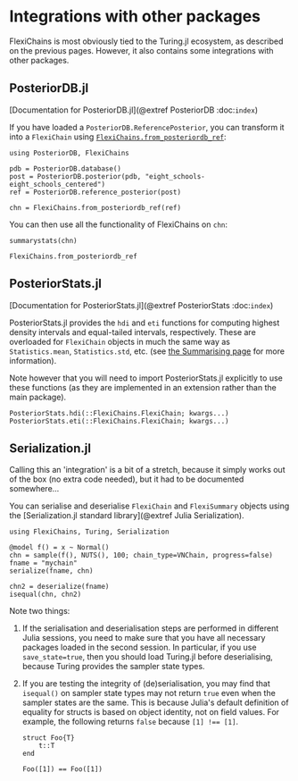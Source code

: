 # Integrations with other packages

FlexiChains is most obviously tied to the Turing.jl ecosystem, as described on the previous pages.
However, it also contains some integrations with other packages.

## PosteriorDB.jl

[Documentation for PosteriorDB.jl](@extref PosteriorDB :doc:`index`)

If you have loaded a `PosteriorDB.ReferencePosterior`, you can transform it into a `FlexiChain` using [`FlexiChains.from_posteriordb_ref`](@ref):

```@example posteriordb
using PosteriorDB, FlexiChains

pdb = PosteriorDB.database()
post = PosteriorDB.posterior(pdb, "eight_schools-eight_schools_centered")
ref = PosteriorDB.reference_posterior(post)

chn = FlexiChains.from_posteriordb_ref(ref)
```

You can then use all the functionality of FlexiChains on `chn`:

```@example posteriordb
summarystats(chn)
```

```@docs
FlexiChains.from_posteriordb_ref
```

## PosteriorStats.jl

[Documentation for PosteriorStats.jl](@extref PosteriorStats :doc:`index`)

PosteriorStats.jl provides the `hdi` and `eti` functions for computing highest density
intervals and equal-tailed intervals, respectively.
These are overloaded for `FlexiChain` objects in much the same way as `Statistics.mean`, `Statistics.std`, etc. (see [the Summarising page](@ref "Individual statistics") for more information).

Note however that you will need to import PosteriorStats.jl explicitly to use these functions (as they are implemented in an extension rather than the main package).

```@docs
PosteriorStats.hdi(::FlexiChains.FlexiChain; kwargs...)
PosteriorStats.eti(::FlexiChains.FlexiChain; kwargs...)
```

## Serialization.jl

Calling this an 'integration' is a bit of a stretch, because it simply works out of the box (no extra code needed), but it had to be documented somewhere...

You can serialise and deserialise `FlexiChain` and `FlexiSummary` objects using the [Serialization.jl standard library](@extref Julia Serialization).

```@example serialization
using FlexiChains, Turing, Serialization

@model f() = x ~ Normal()
chn = sample(f(), NUTS(), 100; chain_type=VNChain, progress=false)
fname = "mychain"
serialize(fname, chn)
```

```@example serialization
chn2 = deserialize(fname)
isequal(chn, chn2)
```

Note two things:

1. If the serialisation and deserialisation steps are performed in different Julia sessions, you need to make sure that you have all necessary packages loaded in the second session.
   In particular, if you use `save_state=true`, then you should load Turing.jl before deserialising, because Turing provides the sampler state types.

2. If you are testing the integrity of (de)serialisation, you may find that `isequal()` on sampler state types may not return `true` even when the sampler states are the same.
   This is because Julia's default definition of equality for structs is based on object identity, not on field values.
   For example, the following returns `false` because `[1] !== [1]`.

   ```@example serialization
   struct Foo{T}
       t::T
   end
   
   Foo([1]) == Foo([1])
   ```
